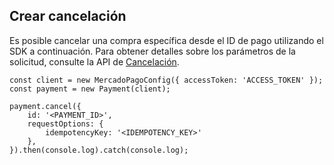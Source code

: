 ## Crear cancelación

Es posible cancelar una compra específica desde el ID de pago utilizando el SDK a continuación. Para obtener detalles sobre los parámetros de la solicitud, consulte la API de [Cancelación](https://www.mercadopago[FAKER][URL][DOMAIN]/developers/es/reference/chargebacks/_payments_payment_id/put).

```node
const client = new MercadoPagoConfig({ accessToken: 'ACCESS_TOKEN' });
const payment = new Payment(client);

payment.cancel({
	id: '<PAYMENT_ID>',
	requestOptions: {
		idempotencyKey: '<IDEMPOTENCY_KEY>'
	},
}).then(console.log).catch(console.log);
```